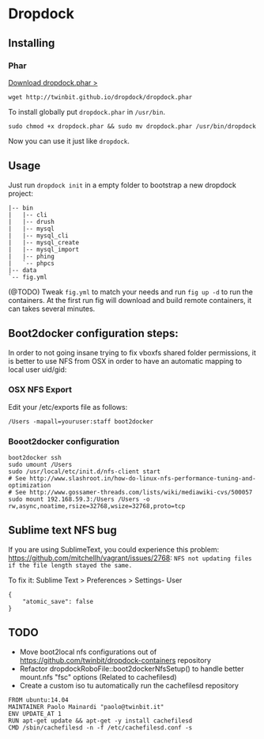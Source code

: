 # Dropdock

## Installing

### Phar

[Download dropdock.phar >](http://twinbit.github.io/dropdock/dropdock.phar)

```
wget http://twinbit.github.io/dropdock/dropdock.phar
```

To install globally put `dropdock.phar` in `/usr/bin`.

```
sudo chmod +x dropdock.phar && sudo mv dropdock.phar /usr/bin/dropdock
```

Now you can use it just like `dropdock`.

## Usage

Just run `dropdock init` in a empty folder to bootstrap a new dropdock project:

```
|-- bin
|   |-- cli
|   |-- drush
|   |-- mysql
|   |-- mysql_cli
|   |-- mysql_create
|   |-- mysql_import
|   |-- phing
|   `-- phpcs
|-- data
`-- fig.yml
```

(@TODO) Tweak `fig.yml` to match your needs and run `fig up -d` to run the containers.
At the first run fig will download and build remote containers, it can takes several minutes.


## Boot2docker configuration steps:

In order to not going insane trying to fix vboxfs shared folder permissions, it is better to
use NFS from OSX in order to have an automatic mapping to local user uid/gid:

### OSX NFS Export

Edit your /etc/exports file as follows:

```
/Users -mapall=youruser:staff boot2docker
```

### Booot2docker configuration

```
boot2docker ssh
sudo umount /Users
sudo /usr/local/etc/init.d/nfs-client start
# See http://www.slashroot.in/how-do-linux-nfs-performance-tuning-and-optimization
# See http://www.gossamer-threads.com/lists/wiki/mediawiki-cvs/500057
sudo mount 192.168.59.3:/Users /Users -o rw,async,noatime,rsize=32768,wsize=32768,proto=tcp
```

## Sublime text NFS bug

If you are using SublimeText, you could experience this problem: https://github.com/mitchellh/vagrant/issues/2768:
`NFS not updating files if the file length stayed the same.`

To fix it: Sublime Text > Preferences > Settings- User

```
{
    "atomic_save": false
}
```

## TODO

- Move boot2local nfs configurations out of https://github.com/twinbit/dropdock-containers repository
- Refactor dropdockRoboFile::boot2dockerNfsSetup() to handle better mount.nfs "fsc" options (Related to cachefilesd)
- Create a custom iso tu automatically run the cachefilesd repository

```
FROM ubuntu:14.04
MAINTAINER Paolo Mainardi "paolo@twinbit.it"
ENV UPDATE_AT 1
RUN apt-get update && apt-get -y install cachefilesd
CMD /sbin/cachefilesd -n -f /etc/cachefilesd.conf -s
```
